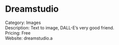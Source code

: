 # Dreamstudio

Category: Images  
Description: Text to image, DALL-E’s very good friend.  
Pricing: Free  
Website: dreamstudio.a
